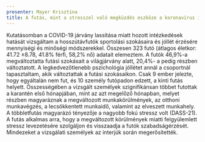 ```yaml
---
presenter: Mayer Krisztina
title: A futás, mint a stresszel való megküzdés eszköze a koronavírus idején
---
```


Kutatásomban a COVID-19 járvány lassítása miatt hozott intézkedések hatását vizsgáltam a hosszútávfutók sportolási szokásaira és jóllét érzésére mennyiségi és minőségi módszerekkel. Összesen 323 futó (átlagos életkor: 41.72 ±8.78, 41.8% férfi, 58,2% nő) adatait elemeztem. A futók 46,9%-a megváltoztatta futási szokásait a világjárvány alatt, 20,4%- a pedig részben változtatott. A legkedvezőtlenebb pszichológia jóllétet annál a csoportnál tapasztaltam, akik változtattak a futási szokásaikon. Csak 9 ember jelezte, hogy egyáltalán nem fut, és 10 személy futópadon edzett, a kinti futás helyett. Összességében a vizsgált személyek szignifikánsan többet futottak a karantén első hónapjában, mint az azt megelőző hónapban, melyet részben magyaráznak a megváltozott munkakörülmények, az otthoni munkavégzés, a lecsökkentett munkaidő, valamint az elveszett munkahely. A többletfutás magyarázó tényezője a nagyobb fokú stressz volt (DASS-21). A futás alkalmas arra, hogy a megváltozott körülmények miatti felgyülemlett stressz levezetésére szolgáljon és visszaadja a futók szabadságérzését. Mindezeket a vizsgálati személyek az interjúk során megerősítették.
